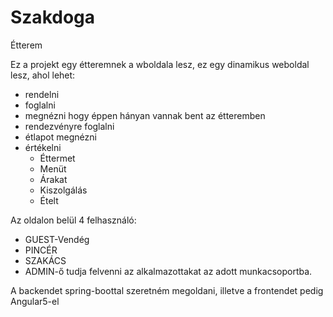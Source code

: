 # Szakdoga
Étterem

<p>Ez a projekt egy étteremnek a wboldala lesz, ez egy dinamikus weboldal lesz, ahol lehet:
  <ul>
    <li>rendelni</li>
    <li>foglalni</li>
    <li>megnézni hogy éppen hányan vannak bent az étteremben</li>
    <li>rendezvényre foglalni</li>
    <li>étlapot megnézni</li>
    <li>értékelni
      <ul>
        <li>Éttermet</li>
        <li>Menüt</li>
        <li>Árakat</li>
        <li>Kiszolgálás</li>
        <li>Ételt</li>
      </ul>
    </li>
  </ul>
</p>
<p> Az oldalon belül 4 felhasználó: 
  <ul>
    <li>GUEST-Vendég</li>
    <li>PINCÉR</li>
    <li>SZAKÁCS</li>
    <li>ADMIN-ő tudja felvenni az alkalmazottakat az adott munkacsoportba.</li>
  </ul>
</p>

<p>A backendet spring-boottal szeretném megoldani, illetve a frontendet pedig Angular5-el</p>
